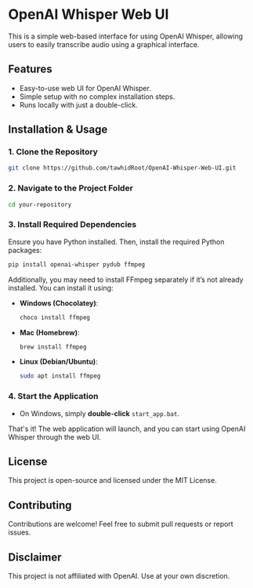 # OpenAI Whisper Web UI

This is a simple web-based interface for using OpenAI Whisper, allowing users to easily transcribe audio using a graphical interface.

## Features

- Easy-to-use web UI for OpenAI Whisper.
- Simple setup with no complex installation steps.
- Runs locally with just a double-click.

## Installation & Usage

### 1. **Clone the Repository**

```sh
git clone https://github.com/tawhidRoot/OpenAI-Whisper-Web-UI.git
```

### 2. **Navigate to the Project Folder**

```sh
cd your-repository
```

### 3. **Install Required Dependencies**

Ensure you have Python installed. Then, install the required Python packages:

```sh
pip install openai-whisper pydub ffmpeg
```

Additionally, you may need to install FFmpeg separately if it’s not already installed. You can install it using:

- **Windows (Chocolatey)**:
  ```sh
  choco install ffmpeg
  ```
- **Mac (Homebrew)**:
  ```sh
  brew install ffmpeg
  ```
- **Linux (Debian/Ubuntu)**:
  ```sh
  sudo apt install ffmpeg
  ```

### 4. **Start the Application**

- On Windows, simply **double-click** `start_app.bat`.

That's it! The web application will launch, and you can start using OpenAI Whisper through the web UI.

## License

This project is open-source and licensed under the MIT License.

## Contributing

Contributions are welcome! Feel free to submit pull requests or report issues.

## Disclaimer

This project is not affiliated with OpenAI. Use at your own discretion.
